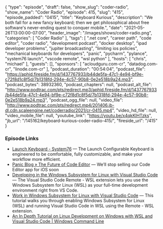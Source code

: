 {
  "type": "episode",
  "draft": false,
  "show_slug": "coder-radio",
  "show_name": "Coder Radio",
  "episode": 415,
  "slug": "415",
  "episode_padded": "0415",
  "title": "Keyboard Kurious",
  "description": "We both fall for a new fancy keyboard; then we get philosophical about free software's never-ending quest to conquer mobile.",
  "date": "2021-05-26T13:00:00-07:00",
  "header_image": "/images/shows/coder-radio.png",
  "categories": [
    "Coder Radio"
  ],
  "tags": [
    ".net core",
    "career path",
    "code editor",
    "coder radio",
    "development podcast",
    "docker desktop",
    "ipad developer problems",
    "jupiter broadcasting",
    "limiting ios policies",
    "mechanical keyboards for developers",
    "panic",
    "pycharm",
    "pylance",
    "system76 launch",
    "vscode remote",
    "wsl python"
  ],
  "hosts": [
    "chris",
    "michael"
  ],
  "guests": [],
  "sponsors": [
    "acloudguru.com-cr",
    "datadog.com-cr",
    "linode.com-cr"
  ],
  "podcast_duration": "00:54:04",
  "podcast_file": "https://aphid.fireside.fm/d/1437767933/b44de5fa-47c1-4e94-bf9e-c72f8d1c8f5d/7b1318fd-294e-4c57-90b8-0e2e518b9a24.mp3",
  "podcast_bytes": 38932360,
  "podcast_chapters": null,
  "podcast_alt_file": "http://www.podtrac.com/pts/redirect.mp3/aphid.fireside.fm/d/1437767933/b44de5fa-47c1-4e94-bf9e-c72f8d1c8f5d/7b1318fd-294e-4c57-90b8-0e2e518b9a24.mp3",
  "podcast_ogg_file": null,
  "video_file": "http://www.podtrac.com/pts/redirect.mp4/201406.jb-dl.cdn.scaleengine.net/coderradio/2021/cr-0415.mp4",
  "video_hd_file": null,
  "video_mobile_file": null,
  "youtube_link": "https://youtu.be/x4qkKlHTzks",
  "jb_url": "/145162/keyboard-kurious-coder-radio-415/",
  "fireside_url": "/415"
}


### Episode Links

  * [Launch Keyboard - System76](https://system76.com/accessories/launch "Launch Keyboard - System76") — The Launch Configurable Keyboard is engineered to be comfortable, fully customizable, and make your workflow more efficient.
  * [Panic Blog » The Future of Code Editor](https://panic.com/blog/the-future-of-code-editor/ "Panic Blog » The Future of Code Editor") — We’ll stop selling our Code Editor app for iOS soon
  * [Developing in the Windows Subsystem for Linux with Visual Studio Code](https://code.visualstudio.com/docs/remote/wsl "Developing in the Windows Subsystem for Linux with Visual Studio Code") — The Visual Studio Code Remote - WSL extension lets you use the Windows Subsystem for Linux (WSL) as your full-time development environment right from VS Code. 
  * [Work in Windows Subsystem for Linux with Visual Studio Code](https://code.visualstudio.com/docs/remote/wsl-tutorial "Work in Windows Subsystem for Linux with Visual Studio Code") — This tutorial walks you through enabling Windows Subsystem for Linux (WSL) and running Visual Studio Code in WSL using the Remote - WSL extension. 
  * [An In Depth Tutorial on Linux Development on Windows with WSL and Visual Studio Code | Windows Command Line](https://devblogs.microsoft.com/commandline/an-in-depth-tutorial-on-linux-development-on-windows-with-wsl-and-visual-studio-code/ "An In Depth Tutorial on Linux Development on Windows with WSL and Visual Studio Code | Windows Command Line")


